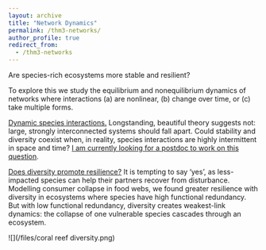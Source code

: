 ```yaml
---
layout: archive
title: "Network Dynamics"
permalink: /thm3-networks/
author_profile: true
redirect_from:
  - /thm3-networks
---
```


Are species-rich ecosystems more stable and resilient? 

To explore this we study the equilibrium and nonequilibrium dynamics of networks where interactions (a) are nonlinear, (b) change over time, or (c) take multiple forms.

<ins>Dynamic species interactions.</ins> Longstanding, beautiful theory suggests not: large, strongly interconnected systems should fall apart. Could stability and diversity coexist when, in reality, species interactions are highly intermittent in space and time? [I am currently looking for a postdoc to work on this question](https://resiliencelab.github.io/join/).

<ins>Does diversity promote resilience?</ins> It is tempting to say ‘yes’, as less-impacted species can help their partners recover from disturbance. Modelling consumer collapse in food webs, we found greater resilience with diversity in ecosystems where species have high functional redundancy. But with low functional redundancy, diversity creates weakest-link dynamics: the collapse of one vulnerable species cascades through an ecosystem.


![](/files/coral reef diversity.png)
